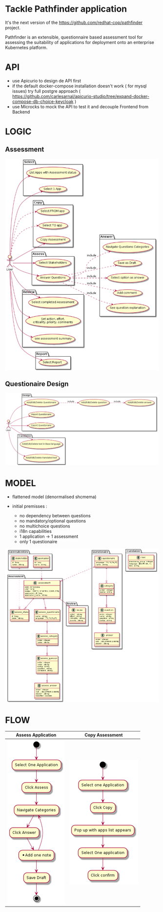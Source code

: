 # Tackle Pathfinder application

It's the next version of the <https://github.com/redhat-cop/pathfinder> project.  

Pathfinder is an extensible, questionnaire based assessment tool for assessing the suitability of applications for deployment onto an enterprise Kubernetes platform.

# API

* use Apicurio to design de API first
* if the default docker-compose installation doesn't work ( for mysql issues) try full postgre approach ( <https://github.com/carlesarnal/apicurio-studio/tree/expand-docker-compose-db-choice-keycloak> )
* use Microcks to mock the API to test it and decouple Frontend from Backend

# LOGIC

## Assessment

![Assess Diagram](doc/diagrams/out/Use%20Cases.png)

## Questionaire Design

![Design Diagram](doc/diagrams/out/Use%20Cases%20Design.png)

# MODEL

* flattened model (denormalised shcmema)

* initial premisses :
  * no dependency between questions
  * no mandatory/optional questions
  * no multichoice questions
  * i18n capabilities
  * 1 application -> 1 assessment
  * only 1 questionaire

![Model Diagram](doc/diagrams/out/Model.png)


# FLOW

| Assess Application | Copy Assessment |
| :------------------: | :---------------: |
![Sequence Diagram](doc/diagrams/out/Assess%20Sequence.png) | ![Sequence Diagram](doc/diagrams/out/Copy.png) |
